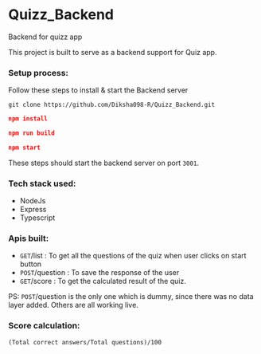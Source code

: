 # Quizz_Backend
Backend for quizz app

This project is built to serve as a backend support for Quiz app. 

### Setup process:
Follow these steps to install & start the Backend server
```
git clone https://github.com/Diksha098-R/Quizz_Backend.git
```
```json
npm install
```
```json
npm run build
```
```json
npm start
```

These steps should start the backend server on port `3001`.

### Tech stack used:
- NodeJs
- Express
- Typescript

### Apis built:
- `GET`/list : To get all the questions of the quiz when user clicks on start button
- `POST`/question : To save the response of the user
- `GET`/score : To get the calculated result of the quiz.

PS: `POST`/question is the only one which is dummy, since there was no data layer added. Others are all working live.

### Score calculation:
```
(Total correct answers/Total questions)/100
```
